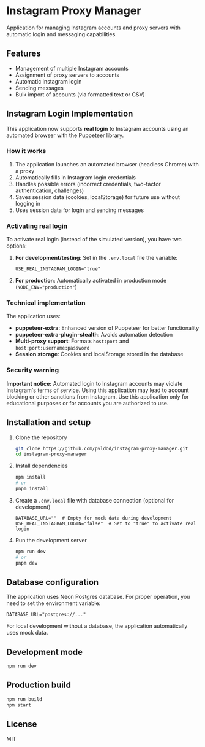 # Instagram Proxy Manager

Application for managing Instagram accounts and proxy servers with automatic login and messaging capabilities.

## Features

- Management of multiple Instagram accounts
- Assignment of proxy servers to accounts
- Automatic Instagram login
- Sending messages
- Bulk import of accounts (via formatted text or CSV)

## Instagram Login Implementation

This application now supports **real login** to Instagram accounts using an automated browser with the Puppeteer library.

### How it works

1. The application launches an automated browser (headless Chrome) with a proxy
2. Automatically fills in Instagram login credentials
3. Handles possible errors (incorrect credentials, two-factor authentication, challenges)
4. Saves session data (cookies, localStorage) for future use without logging in
5. Uses session data for login and sending messages

### Activating real login

To activate real login (instead of the simulated version), you have two options:

1. **For development/testing**: Set in the `.env.local` file the variable:
   ```
   USE_REAL_INSTAGRAM_LOGIN="true"
   ```

2. **For production**: Automatically activated in production mode (`NODE_ENV="production"`)

### Technical implementation

The application uses:

- **puppeteer-extra**: Enhanced version of Puppeteer for better functionality
- **puppeteer-extra-plugin-stealth**: Avoids automation detection
- **Multi-proxy support**: Formats `host:port` and `host:port:username:password`
- **Session storage**: Cookies and localStorage stored in the database

### Security warning

**Important notice:** Automated login to Instagram accounts may violate Instagram's terms of service. Using this application may lead to account blocking or other sanctions from Instagram. Use this application only for educational purposes or for accounts you are authorized to use.

## Installation and setup

1. Clone the repository
   ```bash
   git clone https://github.com/pvldod/instagram-proxy-manager.git
   cd instagram-proxy-manager
   ```

2. Install dependencies
   ```bash
   npm install
   # or
   pnpm install
   ```

3. Create a `.env.local` file with database connection (optional for development)
   ```
   DATABASE_URL=""  # Empty for mock data during development
   USE_REAL_INSTAGRAM_LOGIN="false"  # Set to "true" to activate real login
   ```

4. Run the development server
   ```bash
   npm run dev
   # or
   pnpm dev
   ```

## Database configuration

The application uses Neon Postgres database. For proper operation, you need to set the environment variable:

```
DATABASE_URL="postgres://..."
```

For local development without a database, the application automatically uses mock data.

## Development mode

```bash
npm run dev
```

## Production build

```bash
npm run build
npm start
```

## License

MIT
